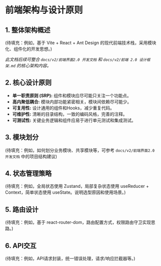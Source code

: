 # 前端架构与设计原则

## 1. 整体架构概述

(待填充：例如，基于 Vite + React + Ant Design 的现代前端技术栈，采用模块化、组件化的开发思想。)

*此文档后续可整合 `docs/v2/前端界面2.0 开发文档` 和 `docs/v2/前端 2.0 设计框架.md` 的核心架构内容。*

## 2. 核心设计原则

- **单一职责原则 (SRP):** 组件和模块应尽可能只关注一个功能点。
- **高内聚低耦合:** 模块内部功能紧密相关，模块间依赖尽可能少。
- **可复用性:** 设计通用的组件和Hooks，减少重复代码。
- **可维护性:** 清晰的目录结构，一致的编码风格，完善的注释。
- **可测试性:** 关键业务逻辑和组件应易于进行单元测试和集成测试。

## 3. 模块划分

(待填充：例如，如何划分业务模块、共享模块等，可参考 `docs/v2/前端界面2.0 开发文档` 中的项目结构建议)

## 4. 状态管理策略

(待填充：例如，全局状态使用 Zustand，局部复杂状态使用 useReducer + Context，简单状态使用 useState。说明选型原因和使用场景。)

## 5. 路由设计

(待填充：例如，基于 react-router-dom，路由配置方式，权限路由守卫实现思路。)

## 6. API交互

(待填充：例如，API请求封装，统一错误处理，请求/响应拦截器等。) 